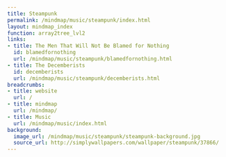 ```yaml
---
title: Steampunk
permalink: /mindmap/music/steampunk/index.html
layout: mindmap_index
function: array2tree_lvl2
links:
- title: The Men That Will Not Be Blamed for Nothing
  id: blamedfornothing
  url: /mindmap/music/steampunk/blamedfornothing.html
- title: The Decemberists
  id: decemberists
  url: /mindmap/music/steampunk/decemberists.html
breadcrumbs:
- title: website
  url: /
- title: mindmap
  url: /mindmap/
- title: Music
  url: /mindmap/music/index.html
background:
  image_url: /mindmap/music/steampunk/steampunk-background.jpg
  source_url: http://simplywallpapers.com/wallpaper/steampunk/37866/
---
```

